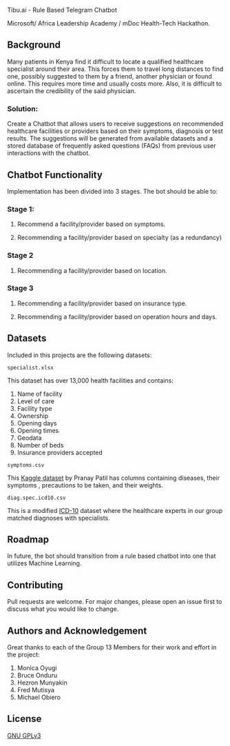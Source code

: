 Tibu.ai - Rule Based Telegram Chatbot

Microsoft/ Africa Leadership Academy / mDoc Health-Tech Hackathon.


## Background

Many patients in Kenya find it difficult to locate a qualified healthcare specialist around their area. This forces them to travel long distances to find one, possibly suggested to them by a friend, another physician or found online. This requires more time and usually costs more. Also, it is difficult to ascertain the credibility of the said physician.


### Solution:

Create a Chatbot that allows users to receive suggestions on recommended healthcare
facilities or providers based on their symptoms, diagnosis or test results. The suggestions will be generated from available datasets and a stored database of frequently asked questions (FAQs) from previous user interactions with the chatbot.

## Chatbot Functionality 
Implementation has been divided into 3 stages. The bot should be able to: 

### Stage 1:

1. Recommend a facility/provider based on symptoms.

2. Recommending a facility/provider based on specialty (as a redundancy)

### Stage 2

1. Recommending a facility/provider based on location.

### Stage 3

1. Recommending a facility/provider based on insurance type.

2. Recommending a facility/provider based on operation hours and days.

## Datasets
Included in this projects are the following datasets:

`specialist.xlsx`

 This dataset has over 13,000 health facilities and contains:
  1. Name of facility
  2. Level of care
  3. Facility type
  4. Ownership
  5. Opening days
  6. Opening times
  7. Geodata
  8. Number of beds
  9. Insurance providers accepted 


`symptoms.csv`

 This [Kaggle dataset](https://www.kaggle.com/datasets/itachi9604/disease-symptom-description-dataset) by Pranay Patil has columns containing diseases, their symptoms , precautions to be taken, and their weights.

`diag.spec.icd10.csv`

This is a modified [ICD-10](https://icd.who.int/browse10/2019/en#/) dataset where the healthcare experts in our group matched diagnoses with specialists.


## Roadmap

In future, the bot should transition from a rule based chatbot into one that utilizes Machine Learning.


## Contributing

Pull requests are welcome. For major changes, please open an issue first
to discuss what you would like to change.


## Authors and Acknowledgement

Great thanks to each of the Group 13 Members for their work and effort in the project:

1. Monica Oyugi
2. Bruce Onduru
3. Hezron Munyakin
4. Fred Mutisya
5. Michael Obiero



## License

[GNU GPLv3](https://choosealicense.com/licenses/gpl-3.0/)
